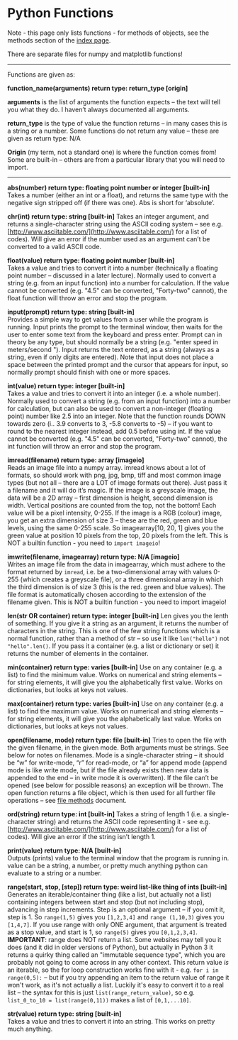Python Functions
=========================

Note - this page only lists functions - for methods of objects, see the methods section of the [index page](index.md).

There are separate files for numpy and matplotlib functions!

------------

Functions are given as:

**function_name(arguments) return type: return_type [origin]**

**arguments** is the list of arguments the function expects – the text will tell you what they do. I haven’t always documented all arguments.

**return_type** is the type of value the function returns – in many cases this is a string or a number. Some functions do not return any value – these are given as return type: N/A

**Origin** (my term, not a standard one) is where the function comes from! Some are built-in – others are from a particular library that you will need to import.

--------------------

**abs(number) return type: floating point number or integer [built-in]**
<br />Takes a number (either an int or a float), and returns the same type with the negative sign stripped off (if there was one). Abs is short for ‘absolute’.

**chr(int) return type: string [built-in]**
Takes an integer argument, and returns a single-character string using the ASCII coding system – see e.g. [http://www.asciitable.com/](http://www.asciitable.com/) for a list of codes). Will give an error if the number used as an argument can’t be converted to a valid ASCII code.

**float(value) return type: floating point number [built-in]**
<br />Takes a value and tries to convert it into a number (technically a floating point number – discussed in a later lecture). 
Normally used to convert a string (e.g. from an input function) into a number for calculation. 
If the value cannot be converted (e.g. "4.5" can be converted, "Forty-two" cannot), the float function will throw an error and stop the program.

**input(prompt) return type: string [built-in]**
<br />Provides a simple way to get values from a user while the program is running. Input prints the prompt to the terminal window, then waits for the user to enter some text from the 
keyboard and press enter. 
Prompt can in theory be any type, but should normally be a string (e.g. "enter speed in meters/second "). Input returns the text entered, as a string (always as a string, even 
if only digits are entered). Note that input does not place a space between the printed prompt and the cursor that appears for input, so normally prompt should finish with one or more spaces.

**int(value) return type: integer [built-in]**
<br />Takes a value and tries to convert it into an integer (i.e. a whole number). 
Normally used to convert a string (e.g. from an input function) into a number for calculation, but can also be used to convert a non-integer (floating point) 
number like 2.5 into an integer. Note that the function rounds DOWN towards zero (i.. 3.9 converts to 3, -5.8 converts to -5) 
– if you want to round to the nearest integer instead, add 0.5 before using int. 
If the value cannot be converted (e.g. "4.5" can be converted, "Forty-two" cannot), the int function will throw an error and stop the program.

**imread(filename) return type: array [imageio]**
<br />Reads an image file into a numpy array. imread knows about a lot of formats, so should work with png, jpg, bmp, tiff and most common image types (but not all – there are a LOT of image formats out there). Just pass it a filename and it will do it’s magic. If the image is a greyscale image, the data will be a 2D array – first dimension is height, second dimension is width. Vertical positions are counted from the top, not the bottom! Each value will be a pixel intensity, 0-255. If the image is a RGB (colour) image, you get an extra dimension of size 3 – these are the red, green and blue levels, using the same 0-255 scale. So imagearray[10, 20, 1] gives you the green value at position 10 pixels from the top, 20 pixels from the left. This is NOT a builtin function - you need to `import imageio`!
 
**imwrite(filename, imagearray) return type: N/A [imageio]**
<br />Writes an image file from the data in imagearray, which must adhere to the format returned by `imread`, i.e. be a two-dimensional array with values 0-255 (which creates a greyscale file), or a three dimensional array in which the third dimension is of size 3 (this is the red. green and blue values). The file format is automatically chosen according to the extension of the filename given. This is NOT a builtin function - you need to import imageio!

**len(str OR container) return type: integer [built-in]**
Len gives you the lenth of something. If you give it a string as an argument, it returns the number of characters in the string. This is one of the few string functions which is a normal function, rather than a method of str – so use it like `len("hello")` not `"hello".len()`. If you pass it a container (e.g. a list or dictionary or set) it returns the number of elements in the container.

**min(container) return type: varies [built-in]**
Use on any container (e.g. a list) to find the minimum value. Works on numerical and string elements – for string elements, it will give you the alphabetically first value. Works on dictionaries, but looks at keys not values.

**max(container) return type: varies [built-in]**
Use on any container (e.g. a list) to find the maximum value. Works on numerical and string elements – for string elements, it will give you the alphabetically last value. Works on dictionaries, but looks at keys not values.

**open(filename, mode) return type: file [built-in]**
Tries to open the file with the given filename, in the given mode. Both arguments must be strings. See below for notes on filenames. Mode is a single-character string – it should be “w” for write-mode, “r” for read-mode, or “a” for append mode (append mode is like write mode, but if the file already exists then new data is appended to the end – in write mode it is overwritten). If the file can’t be opened (see below for possible reasons) an exception will be thrown. The open function returns a file object, which is then used for all further file operations – see [file methods](file_methods.md) document.

**ord(string) return type: int [built-in]**
Takes a string of length 1 (i.e. a single-character string) and returns the ASCII code representing it - see e.g. [http://www.asciitable.com/](http://www.asciitable.com/) for a list of codes). Will give an error if the string isn’t length 1.

**print(value) return type: N/A [built-in]**
<br />Outputs (prints) value to the terminal window that the program is running in. value can be a string, a number, or pretty much anything python can evaluate to a string or a number.

**range(start, stop, [step]) return type: weird list-like thing of ints [built-in]**
Generates an iterable/container thing (like a list, but actually not a list) containing integers between start and stop (but not including stop), advancing in step increments. Step is an optional argument – if you omit it, step is 1. So `range(1,5)` gives you `[1,2,3,4]` and `range (1,10,3)` gives you `[1,4,7]`. If you use range with only ONE argument, that argument is treated as a stop value, and start is 1, so `range(5)` gives you `[0,1,2,3,4]`. **IMPORTANT**: range does NOT return a list. Some websites may tell you it does (and it did in older versions of Python), but actually in Python 3 it returns a quirky thing called an "immutable sequence type", which you are probably not going to come across in any other context. This return value *is* an iterable, so the for loop construction works fine with it - e.g. `for i in range(0,5):` – but if you try appending an item to the return value of range it won't work, as it's not actually a list. Luckily it's easy to convert it to a real list – the syntax for this is just `list(range_return_value)`, so e.g. `list_0_to_10 = list(range(0,11))` makes a list of `[0,1,...10]`. 

**str(value) return type: string [built-in]**
<br />Takes a value and tries to convert it into an string. This works on pretty much anything.
